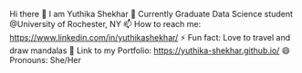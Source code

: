 Hi there 👋
I am Yuthika Shekhar
🔭 Currently Graduate Data Science student @University of Rochester, NY
📫 How to reach me: https://www.linkedin.com/in/yuthikashekhar/
⚡ Fun fact: Love to travel and draw mandalas
💬 Link to my Portfolio: https://yuthika-shekhar.github.io/
😄 Pronouns: She/Her
